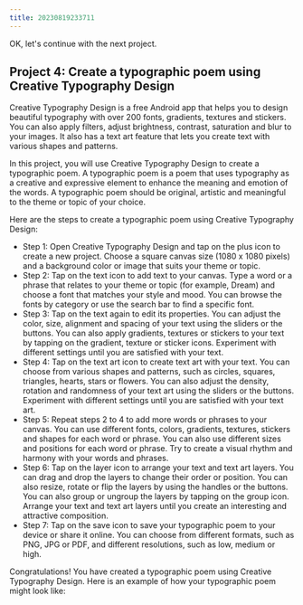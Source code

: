 ```yaml
---
title: 20230819233711 
---
```


OK, let's continue with the next project.

## Project 4: Create a typographic poem using Creative Typography Design

Creative Typography Design is a free Android app that helps you to design beautiful typography with over 200 fonts, gradients, textures and stickers. You can also apply filters, adjust brightness, contrast, saturation and blur to your images. It also has a text art feature that lets you create text with various shapes and patterns.

In this project, you will use Creative Typography Design to create a typographic poem. A typographic poem is a poem that uses typography as a creative and expressive element to enhance the meaning and emotion of the words. A typographic poem should be original, artistic and meaningful to the theme or topic of your choice.

Here are the steps to create a typographic poem using Creative Typography Design:

- Step 1: Open Creative Typography Design and tap on the plus icon to create a new project. Choose a square canvas size (1080 x 1080 pixels) and a background color or image that suits your theme or topic.
- Step 2: Tap on the text icon to add text to your canvas. Type a word or a phrase that relates to your theme or topic (for example, Dream) and choose a font that matches your style and mood. You can browse the fonts by category or use the search bar to find a specific font.
- Step 3: Tap on the text again to edit its properties. You can adjust the color, size, alignment and spacing of your text using the sliders or the buttons. You can also apply gradients, textures or stickers to your text by tapping on the gradient, texture or sticker icons. Experiment with different settings until you are satisfied with your text.
- Step 4: Tap on the text art icon to create text art with your text. You can choose from various shapes and patterns, such as circles, squares, triangles, hearts, stars or flowers. You can also adjust the density, rotation and randomness of your text art using the sliders or the buttons. Experiment with different settings until you are satisfied with your text art.
- Step 5: Repeat steps 2 to 4 to add more words or phrases to your canvas. You can use different fonts, colors, gradients, textures, stickers and shapes for each word or phrase. You can also use different sizes and positions for each word or phrase. Try to create a visual rhythm and harmony with your words and phrases.
- Step 6: Tap on the layer icon to arrange your text and text art layers. You can drag and drop the layers to change their order or position. You can also resize, rotate or flip the layers by using the handles or the buttons. You can also group or ungroup the layers by tapping on the group icon. Arrange your text and text art layers until you create an interesting and attractive composition.
- Step 7: Tap on the save icon to save your typographic poem to your device or share it online. You can choose from different formats, such as PNG, JPG or PDF, and different resolutions, such as low, medium or high.

Congratulations! You have created a typographic poem using Creative Typography Design. Here is an example of how your typographic poem might look like:
